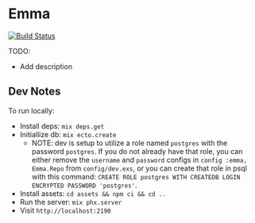 # Emma

[![Build Status](https://travis-ci.org/davelively14/emma.svg?branch=master)](https://travis-ci.org/davelively14/emma)

TODO:

- Add description

## Dev Notes

To run locally:

- Install deps: `mix deps.get`
- Initiallize db: `mix ecto.create`
  - NOTE: dev is setup to utilize a role named `postgres` with the password `postgres`. If you do not already have that role, you can either remove the `username` and `password` configs in `config :emma, Emma.Repo` from `config/dev.exs`, or you can create that role in psql with this command: `CREATE ROLE postgres WITH CREATEDB LOGIN ENCRYPTED PASSWORD 'postgres'`.
- Install assets: `cd assets && npm ci && cd ..`
- Run the server: `mix phx.server`
- Visit `http://localhost:2190`
